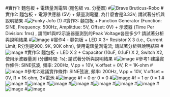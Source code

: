 #實作1: 麵包板 + 電錶量測電阻 (麵包板 vs. 分壓器)
#![Brave Bruticus-Robo](https://github.com/jeter013/EC2024/assets/162288915/349e7cee-07f8-4f67-8277-e2fa886ae622)
#實作2: 麵包板 + 電源供應器 (5V) + 錶量測電壓, 為什麼會是3.33V; 請試著分析與說明結果
#![Funky Jofo (1)](https://github.com/jeter013/EC2024/assets/162288915/2afd68cd-5ab8-4d32-8d54-41d71712cfb5)
#實作3: 麵包板 + Function Generator (Function: SINE, Frequency: 500Hz, Amplitdue: 5V, Offset: 0V) + 示波器 (Time Per Division: 1ms) , 請問#1與#2示波器量測到的Peak Voltage各是多少? 請試著分析與說明結果
#![image](https://github.com/jeter013/EC2024/assets/162288915/a051bb5b-290d-4b07-8377-6308c15e2c73)
#實作4 - 麵包板 + LED X 3+ Resistor X 3 (i.e., Current Limit; R分別是900, 9K, 90K ohm), 使用電錶量測電流; 請試著分析與說明結果
#![image](https://github.com/jeter013/EC2024/assets/162288915/c911e07c-7fdb-415e-9a31-0c881f9f00e7)
#實作5: 麵包板 + LED X 2 + Capacitor (10uF, 0.1uF) X 2, Switch X2, 使用示波器量測 (分離時間: 1s); 請試著分析與說明結果
#![image](https://github.com/jeter013/EC2024/assets/162288915/ec0f0e3d-a7b7-4acc-9159-4cc7206376f1)
#參考1:建議實作條件: SINE弦波, 頻率: 200Hz, V.pp = 10V, V.offset = 0V, R = 1K-ohm
#![image](https://github.com/jeter013/EC2024/assets/162288915/f92642d9-a426-4080-9fec-924ba6f75fba)
#參考2:建議實作條件: SINE弦波, 頻率: 200Hz, V.pp = 10V, V.offset = 0V, R = 1K-ohm, 3V電池
#![image](https://github.com/jeter013/EC2024/assets/162288915/3bdb7c5e-24a8-4b4d-890e-641ecb1ce32e)
#f = 0 or 0 = 0
#![image](https://github.com/jeter013/EC2024/assets/162288915/f4aa1a76-6041-4c24-8035-5708d101f61c)
#f = 1 or 0 = 1
#![image](https://github.com/jeter013/EC2024/assets/162288915/18550015-86d2-4b7a-b271-8cd04df97586)
#![image](https://github.com/jeter013/EC2024/assets/162288915/872c527b-c1e2-4f2e-9e1d-6cc795e65b1e)
#![image](https://github.com/jeter013/EC2024/assets/162288915/a08a228d-5858-471c-a4be-02eb718e11fc)
#![image](https://github.com/jeter013/EC2024/assets/162288915/964c9f4c-1d37-4ac7-9e55-67831c665924)
#![image](https://github.com/jeter013/EC2024/assets/162288915/d9deebf4-4894-48cc-957f-c20eebb86728)
#![image](https://github.com/jeter013/EC2024/assets/162288915/66dd7546-3f85-4793-9311-dcdf5f2ad19e)
#![image](https://github.com/jeter013/EC2024/assets/162288915/5bdf0ab2-3d06-4c83-bef6-0ad00675a301)
#![image](https://github.com/jeter013/EC2024/assets/162288915/53eb074b-723e-41a5-be1d-42f198caf976)
#![image](https://github.com/jeter013/EC2024/assets/162288915/c70c59f5-86f4-45fe-aad7-1b117adc9808)







